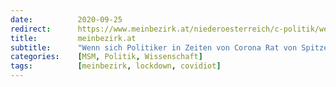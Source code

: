 ```yaml
---
date:          2020-09-25
redirect:      https://www.meinbezirk.at/niederoesterreich/c-politik/wenn-sich-politiker-in-zeiten-von-corona-rat-von-spitzenwissenschaftlern-holen_a4259940
title:         meinbezirk.at
subtitle:      "Wenn sich Politiker in Zeiten von Corona Rat von Spitzenwissenschaftlern holen"
categories:    [MSM, Politik, Wissenschaft]
tags:          [meinbezirk, lockdown, covidiot]
---
```

